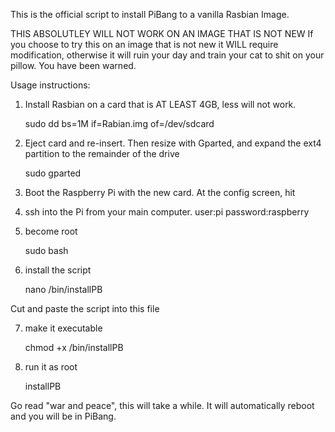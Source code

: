 This is the official script to install PiBang to a vanilla Rasbian Image.

THIS ABSOLUTLEY WILL NOT WORK ON AN IMAGE THAT IS NOT NEW
If you choose to try this on an image that is not new it WILL require
modification, otherwise it will ruin your day and train your cat to shit
on your pillow. You have been warned.



Usage instructions:
1) Install Rasbian on a card that is AT LEAST 4GB, less will not work.

    sudo dd bs=1M if=Rabian.img of=/dev/sdcard
    
2) Eject card and re-insert. Then resize with Gparted, and expand the 
ext4 partition to the remainder of the drive

	sudo gparted
	
3) Boot the Raspberry Pi with the new card. At the config screen,
hit <escape>

4) ssh into the Pi from your main computer. 
	user:pi
	password:raspberry
	
5) become root

    sudo bash
   
6) install the script

    nano /bin/installPB
   
Cut and paste the script into this file

7) make it executable

    chmod +x /bin/installPB
   
8) run it as root

	installPB
	
Go read "war and peace", this will take a while. It will automatically reboot and you will be in PiBang.
